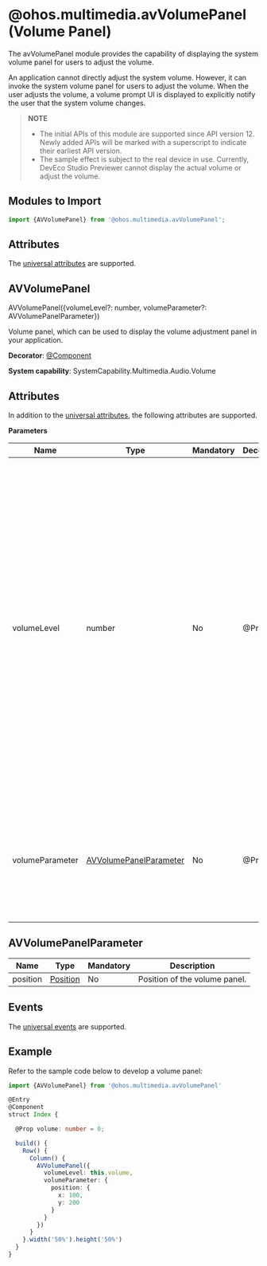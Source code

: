# @ohos.multimedia.avVolumePanel (Volume Panel)

The avVolumePanel module provides the capability of displaying the system volume panel for users to adjust the volume.

An application cannot directly adjust the system volume. However, it can invoke the system volume panel for users to adjust the volume. When the user adjusts the volume, a volume prompt UI is displayed to explicitly notify the user that the system volume changes.


> **NOTE**
>
> - The initial APIs of this module are supported since API version 12. Newly added APIs will be marked with a superscript to indicate their earliest API version.
> - The sample effect is subject to the real device in use. Currently, DevEco Studio Previewer cannot display the actual volume or adjust the volume.

## Modules to Import

```js
import {AVVolumePanel} from '@ohos.multimedia.avVolumePanel';
```
## Attributes

The [universal attributes](../apis-arkui/arkui-ts/ts-universal-attributes-size.md) are supported.

## AVVolumePanel

AVVolumePanel({volumeLevel?: number, volumeParameter?: AVVolumePanelParameter})

Volume panel, which can be used to display the volume adjustment panel in your application.

**Decorator**: [@Component](../../quick-start/arkts-create-custom-components.md)

**System capability**: SystemCapability.Multimedia.Audio.Volume

## Attributes

In addition to the [universal attributes](../apis-arkui/arkui-ts/ts-universal-attributes-size.md), the following attributes are supported.

**Parameters**

| Name| Type| Mandatory| Decorator| Description|
| -------- | -------- | -------- | -------- | -------- |
|volumeLevel | number | No| @Prop |  Target volume. The value must be between the minimum volume and the maximum volume supported by the device. If the value is greater than the maximum volume supported, the maximum volume is used. If the value is less than the minimum volume supported, the minimum volume is used.|
|volumeParameter | [AVVolumePanelParameter](#avvolumepanelparameter)  | No|  @Prop | Custom parameter of the volume panel. If this parameter is not passed in, the system volume bar is invoked.|

## AVVolumePanelParameter

| Name| Type| Mandatory| Description|
| -------- | -------- | -------- | -------- |
|position | [Position](../apis-arkui/arkui-ts/ts-types.md#position) | No| Position of the volume panel.|

## Events

The [universal events](../apis-arkui/arkui-ts/ts-universal-events-click.md) are supported.

## Example

Refer to the sample code below to develop a volume panel:

```ts
import {AVVolumePanel} from '@ohos.multimedia.avVolumePanel'

@Entry
@Component
struct Index {

  @Prop volume: number = 0;

  build() {
    Row() {
      Column() {
        AVVolumePanel({
          volumeLevel: this.volume,
          volumeParameter: {
            position: {
              x: 100,
              y: 200
            }
          }
        })
      }
    }.width('50%').height('50%')
  }
}
```
